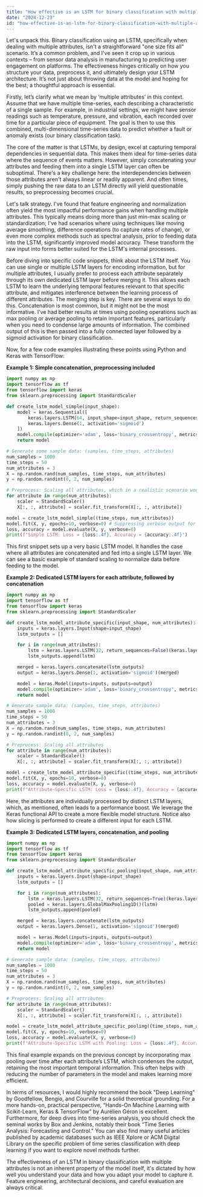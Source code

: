 ```yaml
---
title: "How effective is an LSTM for binary classification with multiple attributes?"
date: "2024-12-23"
id: "how-effective-is-an-lstm-for-binary-classification-with-multiple-attributes"
---
```


Let's unpack this. Binary classification using an LSTM, specifically when dealing with multiple attributes, isn't a straightforward "one size fits all" scenario. It’s a common problem, and I've seen it crop up in various contexts – from sensor data analysis in manufacturing to predicting user engagement on platforms. The effectiveness hinges critically on how you structure your data, preprocess it, and ultimately design your LSTM architecture. It’s not just about throwing data at the model and hoping for the best; a thoughtful approach is essential.

Firstly, let’s clarify what we mean by ‘multiple attributes’ in this context. Assume that we have multiple time-series, each describing a characteristic of a single sample. For example, in industrial settings, we might have sensor readings such as temperature, pressure, and vibration, each recorded over time for a particular piece of equipment. The goal is then to use this combined, multi-dimensional time-series data to predict whether a fault or anomaly exists (our binary classification task).

The core of the matter is that LSTMs, by design, excel at capturing temporal dependencies in sequential data. This makes them ideal for time-series data where the sequence of events matters. However, simply concatenating your attributes and feeding them into a single LSTM layer can often be suboptimal. There's a key challenge here: the interdependencies between those attributes aren't always linear or readily apparent. And often times, simply pushing the raw data to an LSTM directly will yield questionable results, so preprocessing becomes crucial.

Let's talk strategy. I've found that feature engineering and normalization often yield the most impactful performance gains when handling multiple attributes. This typically means doing more than just min-max scaling or standardization; I've had scenarios where using techniques like moving average smoothing, difference operations (to capture rates of change), or even more complex methods such as spectral analysis, prior to feeding data into the LSTM, significantly improved model accuracy. These transform the raw input into forms better suited for the LSTM's internal processes.

Before diving into specific code snippets, think about the LSTM itself. You can use single or multiple LSTM layers for encoding information, but for multiple attributes, I usually prefer to process each attribute separately through its own dedicated LSTM layer before merging it. This allows each LSTM to learn the underlying temporal features relevant to that specific attribute, and mitigates interference between the learning process of different attributes. The merging step is key. There are several ways to do this. Concatenation is most common, but it might not be the most informative. I’ve had better results at times using pooling operations such as max pooling or average pooling to retain important features, particularly when you need to condense large amounts of information. The combined output of this is then passed into a fully connected layer followed by a sigmoid activation for binary classification.

Now, for a few code examples illustrating these points using Python and Keras with TensorFlow:

**Example 1: Simple concatenation, preprocessing included**

```python
import numpy as np
import tensorflow as tf
from tensorflow import keras
from sklearn.preprocessing import StandardScaler

def create_lstm_model_simple(input_shape):
    model = keras.Sequential([
        keras.layers.LSTM(64, input_shape=input_shape, return_sequences=False),
        keras.layers.Dense(1, activation='sigmoid')
    ])
    model.compile(optimizer='adam', loss='binary_crossentropy', metrics=['accuracy'])
    return model

# Generate some sample data: (samples, time_steps, attributes)
num_samples = 1000
time_steps = 50
num_attributes = 3
X = np.random.rand(num_samples, time_steps, num_attributes)
y = np.random.randint(0, 2, num_samples)

# Preprocess: Scaling all attributes, which in a realistic scenario would also include more complex transformations.
for attribute in range(num_attributes):
    scaler = StandardScaler()
    X[:, :, attribute] = scaler.fit_transform(X[:, :, attribute])

model = create_lstm_model_simple((time_steps, num_attributes))
model.fit(X, y, epochs=10, verbose=0) # Suppressing verbose output for brevity.
loss, accuracy = model.evaluate(X, y, verbose=0)
print(f"Simple LSTM: Loss = {loss:.4f}, Accuracy = {accuracy:.4f}")

```
This first snippet sets up a very basic LSTM model. It handles the case where all attributes are concatenated and fed into a single LSTM layer. We can see a basic example of standard scaling to normalize data before feeding to the model.

**Example 2: Dedicated LSTM layers for each attribute, followed by concatenation**

```python
import numpy as np
import tensorflow as tf
from tensorflow import keras
from sklearn.preprocessing import StandardScaler

def create_lstm_model_attribute_specific(input_shape, num_attributes):
    inputs = keras.layers.Input(shape=input_shape)
    lstm_outputs = []

    for i in range(num_attributes):
        lstm = keras.layers.LSTM(32, return_sequences=False)(keras.layers.Lambda(lambda x: x[:,:,i:i+1])(inputs))
        lstm_outputs.append(lstm)

    merged = keras.layers.concatenate(lstm_outputs)
    output = keras.layers.Dense(1, activation='sigmoid')(merged)

    model = keras.Model(inputs=inputs, outputs=output)
    model.compile(optimizer='adam', loss='binary_crossentropy', metrics=['accuracy'])
    return model

# Generate sample data: (samples, time_steps, attributes)
num_samples = 1000
time_steps = 50
num_attributes = 3
X = np.random.rand(num_samples, time_steps, num_attributes)
y = np.random.randint(0, 2, num_samples)

# Preprocess: Scaling all attributes
for attribute in range(num_attributes):
    scaler = StandardScaler()
    X[:, :, attribute] = scaler.fit_transform(X[:, :, attribute])

model = create_lstm_model_attribute_specific((time_steps, num_attributes), num_attributes)
model.fit(X, y, epochs=10, verbose=0)
loss, accuracy = model.evaluate(X, y, verbose=0)
print(f"Attribute-Specific LSTM: Loss = {loss:.4f}, Accuracy = {accuracy:.4f}")

```

Here, the attributes are individually processed by distinct LSTM layers, which, as mentioned, often leads to a performance boost. We leverage the Keras functional API to create a more flexible model structure. Notice also how slicing is performed to create a different input for each LSTM.

**Example 3: Dedicated LSTM layers, concatenation, and pooling**

```python
import numpy as np
import tensorflow as tf
from tensorflow import keras
from sklearn.preprocessing import StandardScaler

def create_lstm_model_attribute_specific_pooling(input_shape, num_attributes):
    inputs = keras.layers.Input(shape=input_shape)
    lstm_outputs = []

    for i in range(num_attributes):
        lstm = keras.layers.LSTM(32, return_sequences=True)(keras.layers.Lambda(lambda x: x[:,:,i:i+1])(inputs))
        pooled = keras.layers.GlobalMaxPooling1D()(lstm)
        lstm_outputs.append(pooled)

    merged = keras.layers.concatenate(lstm_outputs)
    output = keras.layers.Dense(1, activation='sigmoid')(merged)

    model = keras.Model(inputs=inputs, outputs=output)
    model.compile(optimizer='adam', loss='binary_crossentropy', metrics=['accuracy'])
    return model

# Generate sample data: (samples, time_steps, attributes)
num_samples = 1000
time_steps = 50
num_attributes = 3
X = np.random.rand(num_samples, time_steps, num_attributes)
y = np.random.randint(0, 2, num_samples)

# Preprocess: Scaling all attributes
for attribute in range(num_attributes):
    scaler = StandardScaler()
    X[:, :, attribute] = scaler.fit_transform(X[:, :, attribute])

model = create_lstm_model_attribute_specific_pooling((time_steps, num_attributes), num_attributes)
model.fit(X, y, epochs=10, verbose=0)
loss, accuracy = model.evaluate(X, y, verbose=0)
print(f"Attribute-Specific LSTM with Pooling: Loss = {loss:.4f}, Accuracy = {accuracy:.4f}")
```
This final example expands on the previous concept by incorporating max pooling over time after each attribute’s LSTM, which condenses the output, retaining the most important temporal information. This often helps with reducing the number of parameters in the model and makes learning more efficient.

In terms of resources, I would highly recommend the book "Deep Learning" by Goodfellow, Bengio, and Courville for a solid theoretical grounding. For a more hands-on, practical perspective, “Hands-On Machine Learning with Scikit-Learn, Keras & TensorFlow” by Aurélien Géron is excellent. Furthermore, for deep dives into time-series analysis, you should check the seminal works by Box and Jenkins, notably their book “Time Series Analysis: Forecasting and Control." You can also find many useful articles published by academic databases such as IEEE Xplore or ACM Digital Library on the specific problem of time series classification with deep learning if you want to explore novel methods further.

The effectiveness of an LSTM in binary classification with multiple attributes is not an inherent property of the model itself, it's dictated by how well you understand your data and how you adapt your model to capture it. Feature engineering, architectural decisions, and careful evaluation are always critical.
